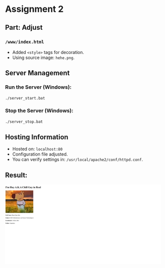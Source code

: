 # Assignment 2

## Part: Adjust

### `/www/index.html`
- Added `<style>` tags for decoration.
- Using source image: `hehe.png`.

## Server Management

### Run the Server (Windows):
```sh
./server_start.bat
```

### Stop the Server (Windows):
```sh
./server_stop.bat
```

## Hosting Information
- Hosted on: `localhost:80`
- Configuration file adjusted.
- You can verify settings in: `/usr/local/apache2/conf/httpd.conf`.

## Result:
![alt text](image-1.png)